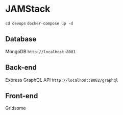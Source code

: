 # JAMStack
``cd devops``
``docker-compose up -d ``
## Database
MongoDB
``http://localhost:8081``
## Back-end
Express GraphQL API
``http://localhost:8082/graphql``
## Front-end
Gridsome
